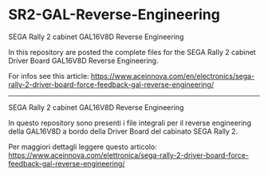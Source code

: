 # SR2-GAL-Reverse-Engineering

SEGA Rally 2 cabinet GAL16V8D Reverse Engineering

In this repository are posted the complete files for the SEGA Rally 2 cabinet Driver Board GAL16V8D Reverse Engineering.

For infos see this article: 
https://www.aceinnova.com/en/electronics/sega-rally-2-driver-board-force-feedback-gal-reverse-engineering/

--------------------------------

SEGA Rally 2 cabinet GAL16V8D Reverse Engineering

In questo repository sono presenti i file integrali per il reverse engineering della GAL16V8D a bordo della Driver Board del cabinato SEGA Rally 2.

Per maggiori dettagli leggere questo articolo:
https://www.aceinnova.com/elettronica/sega-rally-2-driver-board-force-feedback-gal-reverse-engineering/


